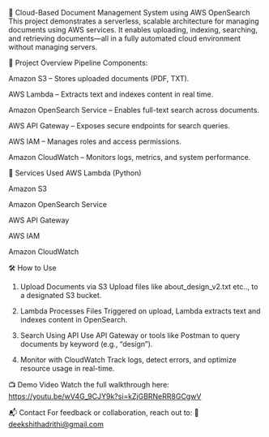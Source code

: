 📁 Cloud-Based Document Management System using AWS OpenSearch
This project demonstrates a serverless, scalable architecture for managing documents using AWS services. It enables uploading, indexing, searching, and retrieving documents—all in a fully automated cloud environment without managing servers.

🚀 Project Overview
Pipeline Components:

Amazon S3 – Stores uploaded documents (PDF, TXT).

AWS Lambda – Extracts text and indexes content in real time.

Amazon OpenSearch Service – Enables full-text search across documents.

AWS API Gateway – Exposes secure endpoints for search queries.

AWS IAM – Manages roles and access permissions.

Amazon CloudWatch – Monitors logs, metrics, and system performance.

🔧 Services Used
AWS Lambda (Python)

Amazon S3

Amazon OpenSearch Service

AWS API Gateway

AWS IAM

Amazon CloudWatch

🛠️ How to Use
1. Upload Documents via S3
Upload files like about_design_v2.txt etc.., to a designated S3 bucket.

2. Lambda Processes Files
Triggered on upload, Lambda extracts text and indexes content in OpenSearch.

3. Search Using API
Use API Gateway or tools like Postman to query documents by keyword (e.g., “design”).

4. Monitor with CloudWatch
Track logs, detect errors, and optimize resource usage in real-time.

📺 Demo Video
Watch the full walkthrough here:
https://youtu.be/wV4G_9CJY9k?si=kZjGBRNeRR8GCgwV

📬 Contact
For feedback or collaboration, reach out to:
📧 deekshithadrithi@gmail.com
